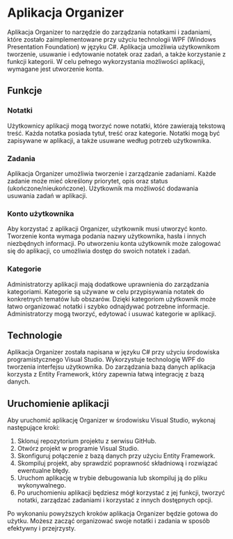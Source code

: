# Aplikacja Organizer

Aplikacja Organizer to narzędzie do zarządzania notatkami i zadaniami, które zostało zaimplementowane przy użyciu technologii WPF (Windows Presentation Foundation) w języku C#. Aplikacja umożliwia użytkownikom tworzenie, usuwanie i edytowanie notatek oraz zadań, a także korzystanie z funkcji kategorii. W celu pełnego wykorzystania możliwości aplikacji, wymagane jest utworzenie konta.

## Funkcje

### Notatki

Użytkownicy aplikacji mogą tworzyć nowe notatki, które zawierają tekstową treść. Każda notatka posiada tytuł, treść oraz kategorie. Notatki mogą być zapisywane w aplikacji, a także usuwane według potrzeb użytkownika.

### Zadania

Aplikacja Organizer umożliwia tworzenie i zarządzanie zadaniami. Każde zadanie może mieć określony priorytet, opis oraz status (ukończone/nieukończone). Użytkownik ma możliwość dodawania usuwania zadań w aplikacji.

### Konto użytkownika

Aby korzystać z aplikacji Organizer, użytkownik musi utworzyć konto. Tworzenie konta wymaga podania nazwy użytkownika, hasła i innych niezbędnych informacji. Po utworzeniu konta użytkownik może zalogować się do aplikacji, co umożliwia dostęp do swoich notatek i zadań.

### Kategorie

Administratorzy aplikacji mają dodatkowe uprawnienia do zarządzania kategoriami. Kategorie są używane w celu przypisywania notatek do konkretnych tematów lub obszarów. Dzięki kategoriom użytkownik może łatwo organizować notatki i szybko odnajdywać potrzebne informacje. Administratorzy mogą tworzyć, edytować i usuwać kategorie w aplikacji.

## Technologie

Aplikacja Organizer została napisana w języku C# przy użyciu środowiska programistycznego Visual Studio. Wykorzystuje technologię WPF do tworzenia interfejsu użytkownika. Do zarządzania bazą danych aplikacja korzysta z Entity Framework, który zapewnia łatwą integrację z bazą danych.

## Uruchomienie aplikacji

Aby uruchomić aplikację Organizer w środowisku Visual Studio, wykonaj następujące kroki:

1. Sklonuj repozytorium projektu z serwisu GitHub.
2. Otwórz projekt w programie Visual Studio.
3. Skonfiguruj połączenie z bazą danych przy użyciu Entity Framework.
4. Skompiluj projekt, aby sprawdzić poprawność składniową i rozwiązać ewentualne błędy.
5. Uruchom aplikację w trybie debugowania lub skompiluj ją do pliku wykonywalnego.
6. Po uruchomieniu aplikacji będziesz mógł korzystać z jej funkcji, tworzyć notatki, zarządzać zadaniami i korzystać z innych dostępnych opcji.

Po wykonaniu powyższych kroków aplikacja Organizer będzie gotowa do użytku. Możesz zacząć organizować swoje notatki i zadania w sposób efektywny i przejrzysty.
